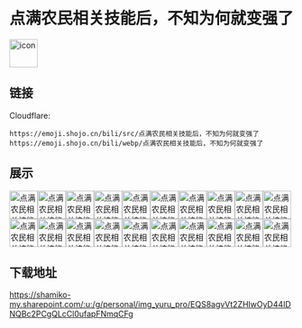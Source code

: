 # 点满农民相关技能后，不知为何就变强了
<img src="https://emoji.shojo.cn/bili/src/点满农民相关技能后，不知为何就变强了/icon.png" width="50" height="50" alt="icon">

## 链接
Cloudflare:
```
https://emoji.shojo.cn/bili/src/点满农民相关技能后，不知为何就变强了
https://emoji.shojo.cn/bili/webp/点满农民相关技能后，不知为何就变强了
```
## 展示
<img src="https://emoji.shojo.cn/bili/src/点满农民相关技能后，不知为何就变强了/点满农民相关技能后，不知为何就变强了-搬砖.png" width="50" height="50" alt="点满农民相关技能后，不知为何就变强了-搬砖"><img src="https://emoji.shojo.cn/bili/src/点满农民相关技能后，不知为何就变强了/点满农民相关技能后，不知为何就变强了-不妙.png" width="50" height="50" alt="点满农民相关技能后，不知为何就变强了-不妙"><img src="https://emoji.shojo.cn/bili/src/点满农民相关技能后，不知为何就变强了/点满农民相关技能后，不知为何就变强了-乖巧.png" width="50" height="50" alt="点满农民相关技能后，不知为何就变强了-乖巧"><img src="https://emoji.shojo.cn/bili/src/点满农民相关技能后，不知为何就变强了/点满农民相关技能后，不知为何就变强了-害羞.png" width="50" height="50" alt="点满农民相关技能后，不知为何就变强了-害羞"><img src="https://emoji.shojo.cn/bili/src/点满农民相关技能后，不知为何就变强了/点满农民相关技能后，不知为何就变强了-好的.png" width="50" height="50" alt="点满农民相关技能后，不知为何就变强了-好的"><img src="https://emoji.shojo.cn/bili/src/点满农民相关技能后，不知为何就变强了/点满农民相关技能后，不知为何就变强了-嘿嘿.png" width="50" height="50" alt="点满农民相关技能后，不知为何就变强了-嘿嘿"><img src="https://emoji.shojo.cn/bili/src/点满农民相关技能后，不知为何就变强了/点满农民相关技能后，不知为何就变强了-胡说.png" width="50" height="50" alt="点满农民相关技能后，不知为何就变强了-胡说"><img src="https://emoji.shojo.cn/bili/src/点满农民相关技能后，不知为何就变强了/点满农民相关技能后，不知为何就变强了-看看.png" width="50" height="50" alt="点满农民相关技能后，不知为何就变强了-看看"><img src="https://emoji.shojo.cn/bili/src/点满农民相关技能后，不知为何就变强了/点满农民相关技能后，不知为何就变强了-命苦.png" width="50" height="50" alt="点满农民相关技能后，不知为何就变强了-命苦"><img src="https://emoji.shojo.cn/bili/src/点满农民相关技能后，不知为何就变强了/点满农民相关技能后，不知为何就变强了-哦.png" width="50" height="50" alt="点满农民相关技能后，不知为何就变强了-哦"><img src="https://emoji.shojo.cn/bili/src/点满农民相关技能后，不知为何就变强了/点满农民相关技能后，不知为何就变强了-亲亲.png" width="50" height="50" alt="点满农民相关技能后，不知为何就变强了-亲亲"><img src="https://emoji.shojo.cn/bili/src/点满农民相关技能后，不知为何就变强了/点满农民相关技能后，不知为何就变强了-燃起来.png" width="50" height="50" alt="点满农民相关技能后，不知为何就变强了-燃起来"><img src="https://emoji.shojo.cn/bili/src/点满农民相关技能后，不知为何就变强了/点满农民相关技能后，不知为何就变强了-什么.png" width="50" height="50" alt="点满农民相关技能后，不知为何就变强了-什么"><img src="https://emoji.shojo.cn/bili/src/点满农民相关技能后，不知为何就变强了/点满农民相关技能后，不知为何就变强了-酸Q.png" width="50" height="50" alt="点满农民相关技能后，不知为何就变强了-酸Q"><img src="https://emoji.shojo.cn/bili/src/点满农民相关技能后，不知为何就变强了/点满农民相关技能后，不知为何就变强了-贴贴.png" width="50" height="50" alt="点满农民相关技能后，不知为何就变强了-贴贴"><img src="https://emoji.shojo.cn/bili/src/点满农民相关技能后，不知为何就变强了/点满农民相关技能后，不知为何就变强了-委屈.png" width="50" height="50" alt="点满农民相关技能后，不知为何就变强了-委屈"><img src="https://emoji.shojo.cn/bili/src/点满农民相关技能后，不知为何就变强了/点满农民相关技能后，不知为何就变强了-笑.png" width="50" height="50" alt="点满农民相关技能后，不知为何就变强了-笑"><img src="https://emoji.shojo.cn/bili/src/点满农民相关技能后，不知为何就变强了/点满农民相关技能后，不知为何就变强了-炫饭.png" width="50" height="50" alt="点满农民相关技能后，不知为何就变强了-炫饭"><img src="https://emoji.shojo.cn/bili/src/点满农民相关技能后，不知为何就变强了/点满农民相关技能后，不知为何就变强了-在吗.png" width="50" height="50" alt="点满农民相关技能后，不知为何就变强了-在吗"><img src="https://emoji.shojo.cn/bili/src/点满农民相关技能后，不知为何就变强了/点满农民相关技能后，不知为何就变强了-抓住.png" width="50" height="50" alt="点满农民相关技能后，不知为何就变强了-抓住">

## 下载地址

https://shamiko-my.sharepoint.com/:u:/g/personal/img_yuru_pro/EQS8agvVt2ZHlwOyD44IDNQBc2PCgQLcCl0ufapFNmqCFg